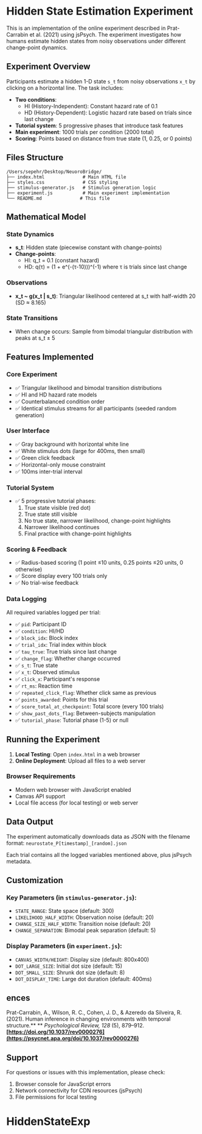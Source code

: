 # Hidden State Estimation Experiment

This is an implementation of the online experiment described in Prat-Carrabin et al. (2021) using jsPsych. The experiment investigates how humans estimate hidden states from noisy observations under different change-point dynamics.

## Experiment Overview

Participants estimate a hidden 1-D state `s_t` from noisy observations `x_t` by clicking on a horizontal line. The task includes:

- **Two conditions**:
  - HI (History-Independent): Constant hazard rate of 0.1
  - HD (History-Dependent): Logistic hazard rate based on trials since last change
- **Tutorial system**: 5 progressive phases that introduce task features
- **Main experiment**: 1000 trials per condition (2000 total)
- **Scoring**: Points based on distance from true state (1, 0.25, or 0 points)

## Files Structure

```
/Users/sepehr/Desktop/NeuoroBridge/
├── index.html              # Main HTML file
├── styles.css              # CSS styling
├── stimulus-generator.js   # Stimulus generation logic
├── experiment.js           # Main experiment implementation
└── README.md              # This file
```

## Mathematical Model

### State Dynamics

- **s_t**: Hidden state (piecewise constant with change-points)
- **Change-points**:
  - HI: q_t = 0.1 (constant hazard)
  - HD: q(τ) = (1 + e^(-(τ-10)))^(-1) where τ is trials since last change

### Observations

- **x_t ~ g(x_t | s_t)**: Triangular likelihood centered at s_t with half-width 20 (SD ≈ 8.165)

### State Transitions

- When change occurs: Sample from bimodal triangular distribution with peaks at s_t ± 5

## Features Implemented

### Core Experiment

- ✅ Triangular likelihood and bimodal transition distributions
- ✅ HI and HD hazard rate models
- ✅ Counterbalanced condition order
- ✅ Identical stimulus streams for all participants (seeded random generation)

### User Interface

- ✅ Gray background with horizontal white line
- ✅ White stimulus dots (large for 400ms, then small)
- ✅ Green click feedback
- ✅ Horizontal-only mouse constraint
- ✅ 100ms inter-trial interval

### Tutorial System

- ✅ 5 progressive tutorial phases:
  1. True state visible (red dot)
  2. True state still visible
  3. No true state, narrower likelihood, change-point highlights
  4. Narrower likelihood continues
  5. Final practice with change-point highlights

### Scoring & Feedback

- ✅ Radius-based scoring (1 point ≤10 units, 0.25 points ≤20 units, 0 otherwise)
- ✅ Score display every 100 trials only
- ✅ No trial-wise feedback

### Data Logging

All required variables logged per trial:

- ✅ `pid`: Participant ID
- ✅ `condition`: HI/HD
- ✅ `block_idx`: Block index
- ✅ `trial_idx`: Trial index within block
- ✅ `tau_true`: True trials since last change
- ✅ `change_flag`: Whether change occurred
- ✅ `s_t`: True state
- ✅ `x_t`: Observed stimulus
- ✅ `click_x`: Participant's response
- ✅ `rt_ms`: Reaction time
- ✅ `repeated_click_flag`: Whether click same as previous
- ✅ `points_awarded`: Points for this trial
- ✅ `score_total_at_checkpoint`: Total score (every 100 trials)
- ✅ `show_past_dots_flag`: Between-subjects manipulation
- ✅ `tutorial_phase`: Tutorial phase (1-5) or null

## Running the Experiment

1. **Local Testing**: Open `index.html` in a web browser
2. **Online Deployment**: Upload all files to a web server

### Browser Requirements

- Modern web browser with JavaScript enabled
- Canvas API support
- Local file access (for local testing) or web server

## Data Output

The experiment automatically downloads data as JSON with the filename format:
`neurostate_P[timestamp]_[random].json`

Each trial contains all the logged variables mentioned above, plus jsPsych metadata.

## Customization

### Key Parameters (in `stimulus-generator.js`):

- `STATE_RANGE`: State space (default: 300)
- `LIKELIHOOD_HALF_WIDTH`: Observation noise (default: 20)
- `CHANGE_SIZE_HALF_WIDTH`: Transition noise (default: 20)
- `CHANGE_SEPARATION`: Bimodal peak separation (default: 5)

### Display Parameters (in `experiment.js`):

- `CANVAS_WIDTH/HEIGHT`: Display size (default: 800x400)
- `DOT_LARGE_SIZE`: Initial dot size (default: 15)
- `DOT_SMALL_SIZE`: Shrunk dot size (default: 8)
- `DOT_DISPLAY_TIME`: Large dot duration (default: 400ms)

## ences

Prat-Carrabin, A., Wilson, R. C., Cohen, J. D., & Azeredo da Silveira, R. (2021). Human inference in changing environments with temporal structure.** ** *Psychological Review, 128* (5), 879–912.  **[https://doi.org/10.1037/rev0000276](https://psycnet.apa.org/doi/10.1037/rev0000276)**

## Support

For questions or issues with this implementation, please check:

1. Browser console for JavaScript errors
2. Network connectivity for CDN resources (jsPsych)
3. File permissions for local testing

# HiddenStateExp
